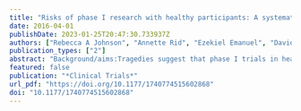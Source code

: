 ```yaml
---
title: "Risks of phase I research with healthy participants: A systematic review"
date: 2016-04-01
publishDate: 2023-01-25T20:47:30.733937Z
authors: ["Rebecca A Johnson", "Annette Rid", "Ezekiel Emanuel", "David Wendler"]
publication_types: ["2"]
abstract: "Background/aims:Tragedies suggest that phase I trials in healthy participants may be highly risky. This possibility raises concern that phase I trials may exploit healthy participants to develop new therapies, making the translation of scientific discoveries ethically worrisome. Yet, few systematic data evaluate this concern. This article systematically reviews the risks of published phase I trials in healthy participants and evaluates trial features associated with increased risks.Methods:Data on adverse events and trial characteristics were extracted from all phase I trials published in PubMed, Embase, Cochrane, Scopus, and PsycINFO (1 January 2008?1 October 2012). Inclusion criteria were phase I studies that enrolled healthy participants of any age, provided quantitative adverse event data, and documented the number of participants enrolled. Exclusion criteria included (1) adverse event data not in English, (2) a ?challenge? study in which participants were administered a pathogen, and (3) no quantitative information about serious adverse events. Data on the incidence of adverse events, duration of adverse event monitoring, trial agent tested, participant demographics, and trial location were extracted.Results:In 475 trials enrolling 27,185 participants, there was a median of zero serious adverse events (interquartile range?=?0?0) and a median of zero severe adverse events (interquartile range?=?0?0) per 1000 treatment group participants/day of monitoring. The rate of mild and moderate adverse events was a median of 1147.19 per 1000 participants (interquartile range?=?651.52?1730.9) and 46.07 per 1000 participants/adverse event monitoring day (interquartile range?=?17.80?77.19).Conclusion:We conclude that phase I trials do cause mild and moderate harms but pose low risks of severe harm. To ensure that this conclusion also applies to unpublished trials, it is important to increase trial transparency."
featured: false
publication: "*Clinical Trials*"
url_pdf: "https://doi.org/10.1177/1740774515602868"
doi: "10.1177/1740774515602868"
---
```


